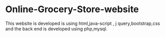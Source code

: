 # Online-Grocery-Store-website
This website is developed is using html,java-script , j query,bootstrap,css and the back end is developed using php,mysql.
